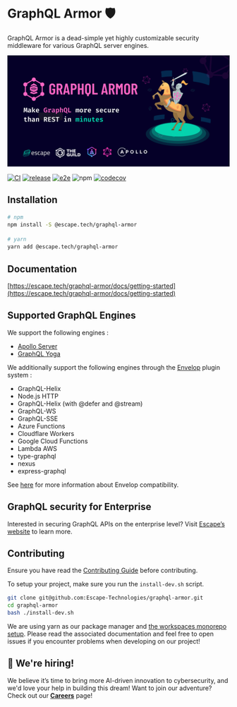 # GraphQL Armor 🛡️

GraphQL Armor is a dead-simple yet highly customizable security middleware for various GraphQL server engines.

![GraphQL-Armor banner](https://raw.githubusercontent.com/Escape-Technologies/graphql-armor/main/services/docs/static/img/banner.png)

[![CI](https://github.com/Escape-Technologies/graphql-armor/actions/workflows/ci.yaml/badge.svg)](https://github.com/Escape-Technologies/graphql-armor/actions/workflows/ci.yaml) [![release](https://github.com/Escape-Technologies/graphql-armor/actions/workflows/release.yaml/badge.svg)](https://github.com/Escape-Technologies/graphql-armor/actions/workflows/release.yaml) [![e2e](https://github.com/Escape-Technologies/graphql-armor/actions/workflows/e2e.yaml/badge.svg)](https://github.com/Escape-Technologies/graphql-armor/actions/workflows/e2e.yaml) ![npm](https://img.shields.io/npm/v/@escape.tech/graphql-armor) [![codecov](https://codecov.io/gh/Escape-Technologies/graphql-armor/branch/main/graph/badge.svg)](https://codecov.io/gh/Escape-Technologies/graphql-armor)

## Installation

```bash
# npm
npm install -S @escape.tech/graphql-armor

# yarn
yarn add @escape.tech/graphql-armor
```

## Documentation

[https://escape.tech/graphql-armor/docs/getting-started](https://escape.tech/graphql-armor/docs/getting-started)

## Supported GraphQL Engines

We support the following engines :

- [Apollo Server](https://www.apollographql.com/)
- [GraphQL Yoga](https://www.graphql-yoga.com/)

We additionally support the following engines through the [Envelop](https://www.envelop.dev/) plugin system :

- GraphQL-Helix
- Node.js HTTP
- GraphQL-Helix (with @defer and @stream)
- GraphQL-WS
- GraphQL-SSE
- Azure Functions
- Cloudflare Workers
- Google Cloud Functions
- Lambda AWS
- type-graphql
- nexus
- express-graphql

See [here](https://www.envelop.dev/docs/integrations) for more information about Envelop compatibility.

## GraphQL security for Enterprise

Interested in securing GraphQL APIs on the enterprise level? Visit [Escape’s website](https://escape.tech) to learn more.

## Contributing

Ensure you have read the [Contributing Guide](https://github.com/Escape-Technologies/graphql-armor/blob/main/CONTRIBUTING.md) before contributing.

To setup your project, make sure you run the `install-dev.sh` script.

```bash
git clone git@github.com:Escape-Technologies/graphql-armor.git
cd graphql-armor
bash ./install-dev.sh
```

We are using yarn as our package manager and [the workspaces monorepo setup](https://classic.yarnpkg.com/lang/en/docs/workspaces/). Please read the associated documentation and feel free to open issues if you encounter problems when developing on our project!


## 🤝 We're hiring!

We believe it’s time to bring more AI-driven innovation to cybersecurity, and we'd love your help in building this dream! Want to join our adventure? Check out our [**Careers**](https://jobs.escape.tech) page!
